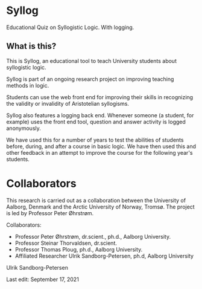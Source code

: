 # Syllog
Educational Quiz on Syllogistic Logic. With logging.

## What is this?

This is Syllog, an educational tool to teach University students about
syllogistic logic.

Syllog is part of an ongoing research project on improving teaching methods in logic.

Students can use the web front end for improving their skills in
recognizing the validity or invalidity of Aristotelian syllogisms.

Syllog also features a logging back end. Whenever someone (a student,
for example) uses the front end tool, question and answer activity is
logged anonymously.

We have used this for a number of years to test the abilities of
students before, during, and after a course in basic logic. We have
then used this and other feedback in an attempt to improve the course
for the following year's students.

# Collaborators

This research is carried out as a collaboration between the University
of Aalborg, Denmark and the Arctic University of Norway, Tromsø. The
project is led by Professor Peter Øhrstrøm.

Collaborators:

- Professor Peter Øhrstrøm, dr.scient., ph.d., Aalborg University.
- Professor Steinar Thorvaldsen, dr.scient.
- Professor Thomas Ploug, ph.d., Aalborg University.
- Affiliated Researcher Ulrik Sandborg-Petersen, ph.d, Aalborg University


Ulrik Sandborg-Petersen

Last edit: September 17, 2021







